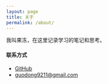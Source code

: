 ```yaml
---
layout: page
title: 关于
permalink: /about/
---
```


我叫果冻，在这里记录学习的笔记和思考。

#### 联系方式
* [GitHub](https://github.com/jellor)
* [guodong9211@gmail.com](guodong9211@gmail.com)
